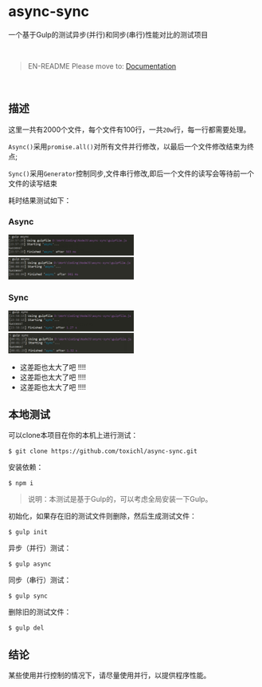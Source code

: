 # async-sync

一个基于Gulp的测试异步(并行)和同步(串行)性能对比的测试项目

<br>

> EN-README Please move to: [Documentation](README.md)

<br>

## 描述

这里一共有2000个文件，每个文件有100行，一共`20w`行，每一行都需要处理。

`Async()`采用`promise.all()`对所有文件并行修改，以最后一个文件修改结束为终点;

`Sync()`采用`Generator`控制同步,文件串行修改,即后一个文件的读写会等待前一个文件的读写结束

耗时结果测试如下：



### Async

<img style="width: 50%" src="result/async-01.png" alt="">
<img style="width: 50%" src="result/async-02.png" alt="">


### Sync
<img style="width: 50%" src="result/sync-01.png" alt="">
<img style="width: 50%" src="result/sync-02.png" alt="">

- 这差距也太大了吧 !!!!
- 这差距也太大了吧 !!!!
- 这差距也太大了吧 !!!!


## 本地测试

可以clone本项目在你的本机上进行测试：

```
$ git clone https://github.com/toxichl/async-sync.git
```
安装依赖：

```
$ npm i 
```

> 说明：本测试是基于Gulp的，可以考虑全局安装一下Gulp。

初始化，如果存在旧的测试文件则删除，然后生成测试文件：

```
$ gulp init
```

异步（并行）测试：

```
$ gulp async
```

同步（串行）测试：

```
$ gulp sync
```

删除旧的测试文件：

```
$ gulp del
```


## 结论

某些使用并行控制的情况下，请尽量使用并行，以提供程序性能。






